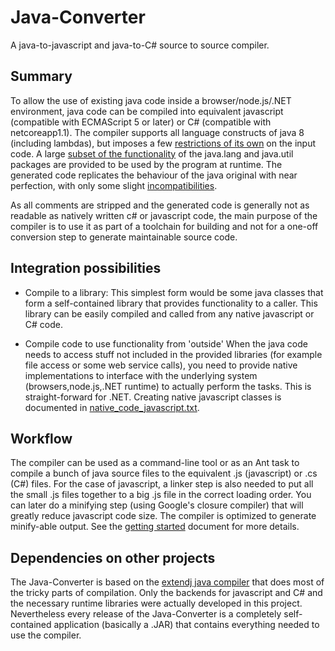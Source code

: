 # Java-Converter

A java-to-javascript and java-to-C# source to source compiler.

## Summary

To allow the use of existing java code inside a browser/node.js/.NET environment,
java code can be compiled into equivalent javascript 
(compatible with ECMAScript 5 or later) or C# (compatible with netcoreapp1.1).
The compiler supports all language constructs of java 8 (including lambdas), but 
imposes a few [restrictions of its own](doc/restrictions.txt) on the input code.
A large [subset of the functionality](doc/libraries.txt) of the java.lang and java.util
packages are provided to be used by the program at runtime. 
The generated code replicates the behaviour of the java original with near perfection,
with only some slight [incompatibilities](doc/incompatibilities.txt).

As all comments are stripped and the generated code is generally not as readable as 
natively written c# or javascript code, the main purpose of the compiler is to use it 
as part of a toolchain for building and not for a one-off conversion step to generate
maintainable source code.

## Integration possibilities

* Compile to a library:
This simplest form would be some java classes that form a self-contained library that
provides functionality to a caller. This library can be easily compiled and called from 
any native javascript or C# code. 

* Compile code to use functionality from 'outside'
When the java code needs to access stuff not included in the provided libraries (for example
file access or some web service calls), you need to provide native implementations to
interface with the underlying system (browsers,node.js,.NET runtime) to actually perform the
tasks. This is straight-forward for .NET. Creating native javascript classes is documented in
[native_code_javascript.txt](doc/native_code_javascript.txt).

## Workflow

The compiler can be used as a command-line tool or as an Ant task to compile a bunch of java source files
to the equivalent .js (javascript) or .cs (C#) files. For the case of javascript, a linker
step is also needed to put all the small .js files together to a big .js file in the correct loading order.
You can later do a minifying step (using Google's closure compiler) that will greatly 
reduce javascript code size. The compiler is optimized to generate minify-able output. 
See the [getting started](doc/getting_started.txt) document for more details.


## Dependencies on other projects

The Java-Converter is based on the [extendj java compiler](https://extendj.org/) that does most of the
tricky parts of compilation. Only the backends for javascript and C# and the necessary runtime libraries 
were actually developed in this project.
Nevertheless every release of the Java-Converter is a completely self-contained application
(basically a .JAR) that contains everything needed to use the compiler.
